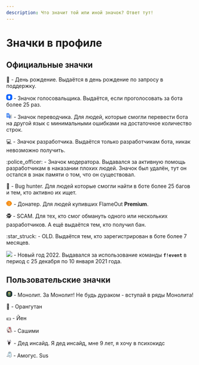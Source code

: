 ```yaml
---
description: Что значит той или иной значок? Ответ тут!
---
```


# Значки в профиле

## Официальные значки

:birthday: - День рождение. Выдаётся в день рождение по запросу в поддержку.

![](../.gitbook/assets/upvote.png) - Значок голосовальщика. Выдаётся, если проголосовать за бота более 25 раз.

![](../.gitbook/assets/translatator.png) - Значок переводчика. Для людей, которые смогли перевести бота на другой язык с минимальными ошибками на достаточное количество строк.

:computer: - Значок разработчика. Выдаётся только разработчикам бота, никак невозможно получить.

:police\_officer: - Значок модератора. Выдавался за активную помощь разработчикам в наказании плохих людей. Значок был удалён, тут он остался в знак памяти о том, что он существовал.

:bug: - Bug hunter. Для людей которые смогли найти в боте более 25 багов и тем, кто активно их ищет.

![](../.gitbook/assets/823500862215028758.gif) - Донатер. Для людей купивших FlameOut **Premium**.

:detective: - SCAM. Для тех, кто смог обмануть одного или нескольких разработчиков. А ещё выдаётся тем, кто получил бан.

:star\_struck: - OLD. Выдаётся тем, кто зарегистрирован в боте более 7 месяцев.

![](<../.gitbook/assets/https\_\_\_discord.com\_assets\_2f5331445a4647af2bb317862b38502a.svg-0 (2).png>) - Новый год 2022. Выдавался за использование команды **`f!event`** в период с 25 декабря по 10 января 2021 года.

## Пользовательские значки

![](<../.gitbook/assets/image (202) (1).png>) - Монолит. За Монолит! Не будь дураком - вступай в ряды Монолита!

:orangutan: - Орангутан

:yen: - Йен

![](<../.gitbook/assets/image (203).png>) - Сашими

![](../.gitbook/assets/921833729985511454.gif) - Дед инсайд. Я дед инсайд, мне 9 лет, я хочу в психокидс

![](<../.gitbook/assets/image (205).png>) - Амогус. Sus
